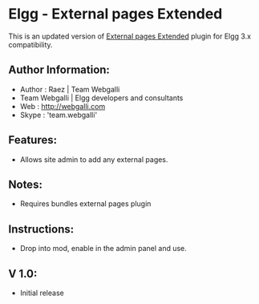 Elgg - External pages Extended
=============================

This is an updated version of [External pages Extended](https://github.com/teamwebgalli/Elgg-externalpages_extended) plugin for Elgg 3.x compatibility.

## Author Information:
 *	Author : Raez | Team Webgalli
 *	Team Webgalli | Elgg developers and consultants
 *	Web	: http://webgalli.com
 *	Skype : 'team.webgalli'

## Features:
 * Allows site admin to add any external pages.
 
## Notes:
* Requires bundles external pages plugin
 
## Instructions:
 * Drop into mod, enable in the admin panel and use. 
 
## V 1.0:
 * Initial release